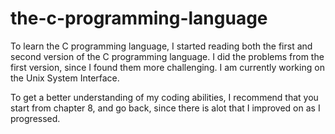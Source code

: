 # the-c-programming-language
To learn the C programming language, I started reading both the first and second version of the C programming language. I did the problems from the first version, since I found them more challenging. I am currently working on the Unix System Interface. 

To get a better understanding of my coding abilities, I recommend that you start from chapter 8, and go back, since there is alot that I improved on as I progressed.
